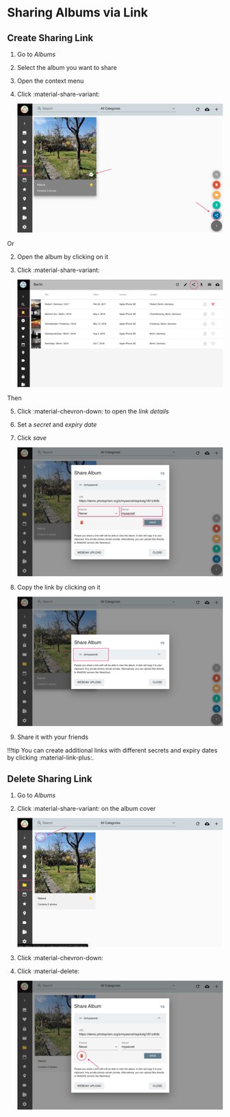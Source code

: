 # Sharing Albums via Link #

## Create Sharing Link ##
1. Go to *Albums*
2. Select the album you want to share
3. Open the context menu
4. Click :material-share-variant:
    
    ![Screenshot](img/share-1.png)
    
Or

2. Open the album by clicking on it
3. Click :material-share-variant:

   ![Screenshot](img/share-5.png)

Then

5. Click :material-chevron-down: to open the *link details*
6. Set a *secret* and *expiry date*
7. Click *save*
    
    ![Screenshot](img/share-2.png)
    
8. Copy the link by clicking on it
    
    ![Screenshot](img/share-3.png)
    
9. Share it with your friends



!!!tip
    You can create additional links with different secrets and expiry dates by clicking :material-link-plus:.

## Delete Sharing Link ##

1. Go to *Albums*
2. Click :material-share-variant: on the album cover

    ![Screenshot](img/delete-share-1.png)
    
3. Click :material-chevron-down:
4. Click :material-delete:

     ![Screenshot](img/delete-share-2.png)
